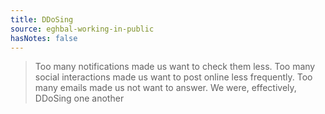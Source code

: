 ```yaml
---
title: DDoSing
source: eghbal-working-in-public
hasNotes: false
---
```


> Too many notifications made us want to check them less. Too many social interactions made us want to post online less frequently. Too many emails made us not want to answer. We were, effectively, DDoSing one another
